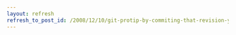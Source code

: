 ```yaml
---
layout: refresh
refresh_to_post_id: /2008/12/10/git-protip-by-commiting-that-revision-you-fucked-us-git-revert
---
```

